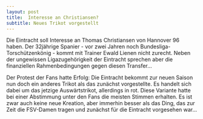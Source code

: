 ```yaml
---
layout: post
title:  Interesse an Christiansen?
subtitle: Neues Trikot vorgestellt
---
```


Die Eintracht soll Interesse an Thomas Christiansen von Hannover 96 haben. Der 32jährige Spanier - vor zwei Jahren noch Bundesliga-Torschützenkönig - kommt mit Trainer Ewald Lienen nicht zurecht. Neben der ungewissen Ligazugehörigkeit der Eintracht sprechen aber die finanziellen Rahmenbedingungen gegen diesen Transfer...

Der Protest der Fans hatte Erfolg: Die Eintracht bekommt zur neuen Saison nun doch ein anderes Trikot als das zunächst vorgestellte. Es handelt sich dabei um das jetzige Auswärtstrikot, allerdings in rot. Diese Variante hatte bei einer Abstimmung unter den Fans die meisten Stimmen erhalten. Es ist zwar auch keine neue Kreation, aber immerhin besser als das Ding, das zur Zeit die FSV-Damen tragen und zunächst für die Eintracht vorgesehen war...
